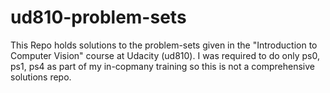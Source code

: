 # ud810-problem-sets
This Repo holds solutions to the problem-sets given in the "Introduction to Computer Vision" course at Udacity (ud810).
I was required to do only ps0, ps1, ps4 as part of my in-copmany training so this is not a comprehensive solutions repo.
